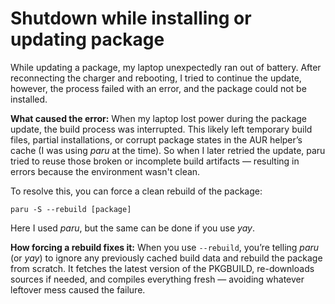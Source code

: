 # Shutdown while installing or updating package

While updating a package, my laptop unexpectedly ran out of battery. After reconnecting the charger and rebooting, I tried to continue the update, however, the process failed with an error, and the package could not be installed.

**What caused the error:** When my laptop lost power during the package update, the build process was interrupted. This likely left temporary build files, partial installations, or corrupt package states in the AUR helper’s cache (I was using *paru* at the time). So when I later retried the update, paru tried to reuse those broken or incomplete build artifacts — resulting in errors because the environment wasn't clean.

To resolve this, you can force a clean rebuild of the package:
```
paru -S --rebuild [package]
```

Here I used *paru*, but the same can be done if you use *yay*.

**How forcing a rebuild fixes it:** When you use `--rebuild`, you’re telling *paru* (or *yay*) to ignore any previously cached build data and rebuild the package from scratch. It fetches the latest version of the PKGBUILD, re-downloads sources if needed, and compiles everything fresh — avoiding whatever leftover mess caused the failure.
